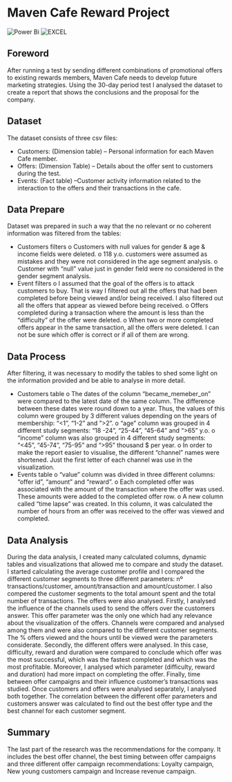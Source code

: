 # Maven Cafe Reward Project

![Power Bi](https://img.shields.io/badge/power_bi-F2C811?style=for-the-badge&logo=powerbi&logoColor=black)
![EXCEL](https://img.shields.io/badge/Microsoft_Excel-217346?style=for-the-badge&logo=microsoft-excel&logoColor=white)


## Foreword
After running a test by sending different combinations of promotional offers to existing rewards members, Maven Cafe needs to develop future marketing strategies. Using the 30-day period test I analysed the dataset to create a report that shows the conclusions and the proposal for the company. 

## Dataset
The dataset consists of three csv files:
  -	Customers: (Dimension table) – Personal information for each Maven Cafe member.
  -	Offers: (Dimension Table) – Details about the offer sent to customers during the test.
  -	Events: (Fact table) –Customer activity information related to the interaction to the offers and their transactions in the cafe.

## Data Prepare
Dataset was prepared in such a way that the no relevant or no coherent information was filtered from the tables:
  -	Customers filters
    o	Customers with null values for gender & age & income fields were deleted.
    o	118 y.o. customers were assumed as mistakes and they were not considered in the age segment analysis.
    o	Customer with “null” value just in gender field were no considered in the gender segment analysis.
  -	Event filters
    o	I assumed that the goal of the offers is to attack customers to buy. That is way I filtered out all the offers that had been completed before being viewed and/or being received. I also filtered out all the offers that appear as viewed before being received.
    o	Offers completed during a transaction where the amount is less than the “difficulty” of the offer were deleted.
    o	 When two or more completed offers appear in the same transaction, all the offers were deleted. I can not be sure which offer is correct or if all of them are wrong.

## Data Process
After filtering, it was necessary to modify the tables to shed some light on the information provided and be able to analyse in more detail.
  -	Customers table
    o	The dates of the column “became_memeber_on” were compared to the latest date of the same column. The difference between these dates were round down to a year.  Thus, the values of this column were grouped by 3 different values depending on the years of membership: “<1”, “1-2” and ”>2”.
    o	“age” column was grouped in 4 different study segments: “18 -24”, “25-44”, “45-64” and “>65” y.o.
    o	“income” column was also grouped in 4 different study segments: “<45”, “45-74”, “75-95” and “>95” thousand $ per year.
    o	In order to make the report easier to visualise, the different “channel” names were shortened. Just the first letter of each channel was use in the visualization.
  -	Events table
    o	“value” column was divided in three different columns: “offer id”, “amount” and “reward”. 
    o	Each completed offer was associated with the amount of the transaction where the offer was used.  These amounts were added to the completed offer row.
    o	A new column called “time lapse” was created. In this column, it was calculated the number of hours from an offer was received to the offer was viewed and completed.

## Data Analysis
During the data analysis, I created many calculated columns, dynamic tables and visualizations that allowed me to compare and study the dataset.
I started calculating the average customer profile and I compared the different customer segments to three different parameters: nº transactions/customer, amount/transaction and amount/customer. I also compered the customer segments to the total amount spent and the total number of transactions.
The offers were also analysed. Firstly, I analysed the influence of the channels used to send the offers over the customers answer. This offer parameter was the only one which had any relevance about the visualization of the offers.
Channels were compared and analysed among them and were also compared to the different customer segments.  The % offers viewed and the hours until be viewed were the parameters considerate.
Secondly, the different offers were analysed. In this case, difficulty, reward and duration were compared to conclude which offer was the most successful, which was the fastest completed and which was the most profitable.
Moreover, I analysed which parameter (difficulty, reward and duration) had more impact on completing the offer.
Finally, time between offer campaigns and their influence customer’s transactions was studied.
Once customers and offers were analysed separately, I analysed both together. The correlation between the different offer parameters and customers answer was calculated to find out the best offer type and the best channel for each customer segment.

## Summary
The last part of the research was the recommendations for the company. It includes the best offer channel, the best timing between offer campaigns and three different offer campaign recommendations: Loyalty campaign, New young customers campaign and Increase revenue campaign.
